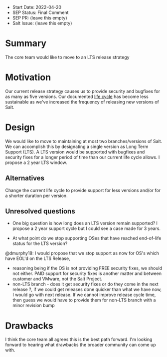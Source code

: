 - Start Date: 2022-04-20
- SEP Status: Final Comment
- SEP PR: (leave this empty)
- Salt Issue: (leave this empty)

# Summary
[summary]: #summary

The core team would like to move to an LTS release strategy

# Motivation
[motivation]: #motivation

Our current release strategy causes us to provide security and bugfixes for as
many as five versions. Our documented [life cycle](https://docs.saltproject.io/salt/install-guide/en/latest/topics/salt-version-support-lifecycle.html#salt-version-support-lifecycle) has become less
sustainable as we've increased the frequency of releasing new versions of Salt.

# Design
[design]: #detailed-design

We would like to move to maintaining at most two branches/versions of Salt. We
can accomplish this by designating a single version as Long Term Support (LTS).
A LTS version would be supported with bugfixes and security fixes for a longer
period of time than our current life cycle allows. I propose a 2 year LTS window.


## Alternatives
[alternatives]: #alternatives

Change the current life cycle to provide support for less versions and/or for a shorter duration per version.

## Unresolved questions
[unresolved]: #unresolved-questions

- One big question is how long does an LTS version remain supported? I propose a
2 year support cycle but I could see a case made for 3 years.

- At what point do we stop supporting OSes that have reached end-of-life status for the LTS version?

@dmurphy18: I would propose that we stop support as now for OS's which have EOL'd on the LTS Release,
- reasoning being if the OS is not providing FREE security fixes, we should not
  either. PAID support for security fixes is another matter and between
  customer and VMware, not the Salt Project.
- non-LTS branch - does it get security fixes or do they come in the next
  release ?, if we could get releases done quicker than what we have now, I
  would go with next release.  If we cannot improve release cycle time, then
  guess we would have to provide them for non-LTS branch with a minor revision
  bump

# Drawbacks
[drawbacks]: #drawbacks

I think the core team all agrees this is the best path forward. I'm looking
forward to hearing what drawbacks the broader community can come up with.
